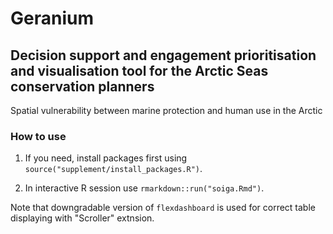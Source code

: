 # Geranium

## Decision support and engagement prioritisation and visualisation tool for the Arctic Seas conservation planners

Spatial vulnerability between marine protection and human use in the Arctic

### How to use

1. If you need, install packages first using `source("supplement/install_packages.R")`.

2. In interactive R session use `rmarkdown::run("soiga.Rmd")`.

Note that downgradable version of `flexdashboard` is used for correct table displaying with "Scroller" extnsion.
